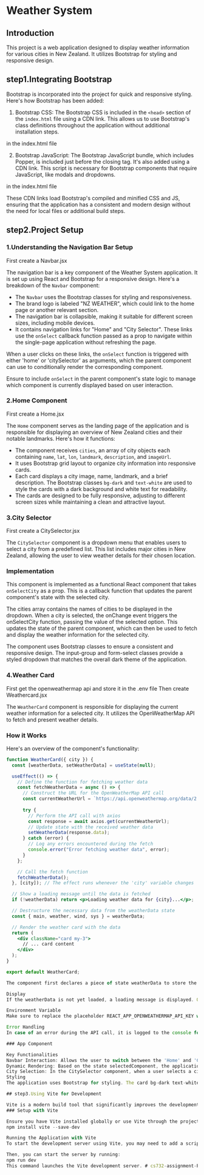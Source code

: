 


# Weather System

## Introduction

This project is a web application designed to display weather information for various cities in New Zealand. It utilizes Bootstrap for styling and responsive design.

## step1.Integrating Bootstrap

Bootstrap is incorporated into the project for quick and responsive styling. Here's how Bootstrap has been added:

1. Bootstrap CSS: The Bootstrap CSS is included in the `<head>` section of the `index.html` file using a CDN link. This allows us to use Bootstrap's class definitions throughout the application without additional installation steps.

in the index.html file
<link href="https://cdn.jsdelivr.net/npm/bootstrap@5.3.3/dist/css/bootstrap.min.css" rel="stylesheet" integrity="sha384-QWTKZyjpPEjISv5WaRU9OFeRpok6YctnYmDr5pNlyT2bRjXh0JMhjY6hW+ALEwIH" crossorigin="anonymous">

2. Bootstrap JavaScript: The Bootstrap JavaScript bundle, which includes Popper, is included just before the closing </body> tag. It's also added using a CDN link. This script is necessary for Bootstrap components that require JavaScript, like modals and dropdowns.

in the index.html file
<script src="https://cdn.jsdelivr.net/npm/bootstrap@5.3.3/dist/js/bootstrap.bundle.min.js" integrity="sha384-YvpcrYf0tY3lHB60NNkmXc5s9fDVZLESaAA55NDzOxhy9GkcIdslK1eN7N6jIeHz" crossorigin="anonymous"></script>

These CDN links load Bootstrap's compiled and minified CSS and JS, ensuring that the application has a consistent and modern design without the need for local files or additional build steps.

## step2.Project Setup

### 1.Understanding the Navigation Bar Setup
First create a Navbar.jsx

The navigation bar is a key component of the Weather System application. It is set up using React and Bootstrap for a responsive design. Here's a breakdown of the `Navbar` component:

- The `Navbar` uses the Bootstrap classes for styling and responsiveness.
- The brand logo is labeled "NZ WEATHER", which could link to the home page or another relevant section.
- The navigation bar is collapsible, making it suitable for different screen sizes, including mobile devices.
- It contains navigation links for "Home" and "City Selector". These links use the `onSelect` callback function passed as a prop to navigate within the single-page application without refreshing the page.

When a user clicks on these links, the `onSelect` function is triggered with either 'home' or 'citySelector' as arguments, which the parent component can use to conditionally render the corresponding component.

Ensure to include `onSelect` in the parent component's state logic to manage which component is currently displayed based on user interaction.

### 2.Home Component
First create a Home.jsx

The `Home` component serves as the landing page of the application and is responsible for displaying an overview of New Zealand cities and their notable landmarks. Here's how it functions:

- The component receives `cities`, an array of city objects each containing `name`, `lat`, `lon`, `landmark`, `description`, and `imageUrl`.
- It uses Bootstrap grid layout to organize city information into responsive cards.
- Each card displays a city image, name, landmark, and a brief description. The Bootstrap classes `bg-dark` and `text-white` are used to style the cards with a dark background and white text for readability.
- The cards are designed to be fully responsive, adjusting to different screen sizes while maintaining a clean and attractive layout.

### 3.City Selector
First create a CitySelector.jsx

The `CitySelector` component is a dropdown menu that enables users to select a city from a predefined list. This list includes major cities in New Zealand, allowing the user to view weather details for their chosen location.

### Implementation

This component is implemented as a functional React component that takes `onSelectCity` as a prop. This is a callback function that updates the parent component's state with the selected city.

The cities array contains the names of cities to be displayed in the dropdown. When a city is selected, the onChange event triggers the onSelectCity function, passing the value of the selected option. This updates the state of the parent component, which can then be used to fetch and display the weather information for the selected city.

The component uses Bootstrap classes to ensure a consistent and responsive design. The input-group and form-select classes provide a styled dropdown that matches the overall dark theme of the application.

### 4.Weather Card
First get the openweathermap api and store it in the .env file
Then create Weathercard.jsx

The `WeatherCard` component is responsible for displaying the current weather information for a selected city. It utilizes the OpenWeatherMap API to fetch and present weather details.

### How it Works

Here's an overview of the component's functionality:

```jsx
function WeatherCard({ city }) {
  const [weatherData, setWeatherData] = useState(null);

  useEffect(() => {
    // Define the function for fetching weather data
    const fetchWeatherData = async () => {
      // Construct the URL for the OpenWeatherMap API call
      const currentWeatherUrl = `https://api.openweathermap.org/data/2.5/weather?q=${city}&appid=${process.env.REACT_APP_OPENWEATHERMAP_API_KEY}&units=metric`;
      
      try {
        // Perform the API call with axios
        const response = await axios.get(currentWeatherUrl);
        // Update state with the received weather data
        setWeatherData(response.data);
      } catch (error) {
        // Log any errors encountered during the fetch
        console.error("Error fetching weather data", error);
      }
    };

    // Call the fetch function
    fetchWeatherData();
  }, [city]); // The effect runs whenever the 'city' variable changes

  // Show a loading message until the data is fetched
  if (!weatherData) return <p>Loading weather data for {city}...</p>;

  // Destructure the necessary data from the weatherData state
  const { main, weather, wind, sys } = weatherData;

  // Render the weather card with the data
  return (
    <div className="card my-3">
      // ... card content
    </div>
  );
}

export default WeatherCard;

The component first declares a piece of state weatherData to store the weather information. The useEffect hook triggers the fetchWeatherData function whenever the city prop changes. This function makes an HTTP GET request to the OpenWeatherMap API with the selected city name and the API key stored in an environment variable REACT_APP_OPENWEATHERMAP_API_KEY. Upon successful data retrieval, the weather information is stored in the weatherData state.

Display
If the weatherData is not yet loaded, a loading message is displayed. Once the data is available, it's destructured to extract relevant details such as temperature, weather conditions, humidity, pressure, wind speed, and sunrise/sunset times, which are then displayed in a styled card using Bootstrap classes for consistent styling.

Environment Variable
Make sure to replace the placeholder REACT_APP_OPENWEATHERMAP_API_KEY with your actual API key from OpenWeatherMap in your .env file.

Error Handling
In case of an error during the API call, it is logged to the console for debugging purposes.

### App Component

Key Functionalities
Navbar Interaction: Allows the user to switch between the 'Home' and 'City Selector' views. The onSelect callback in Navbar triggers handleNavSelect which updates the state accordingly.
Dynamic Rendering: Based on the state selectedComponent, the application conditionally renders either the Home component or the CitySelector component within the main container.
City Selection: In the CitySelector component, when a user selects a city, it updates the selectedCity state, which triggers the rendering of the WeatherCard component to display weather details for that city.
Styling
The application uses Bootstrap for styling. The card bg-dark text-white classes are used here to maintain a consistent and modern look across different components.

## step3.Using Vite for Development

Vite is a modern build tool that significantly improves the development experience by providing fast build times and rich features. 
### Setup with Vite

Ensure you have Vite installed globally or use Vite through the project's local node_modules. For the most straightforward setup, it's recommended to use the local installation:
npm install vite --save-dev

Running the Application with Vite
To start the development server using Vite, you may need to add a script in your package.json file or run Vite directly. 

Then, you can start the server by running:
npm run dev
This command launches the Vite development server. # cs732-assignment-P4ALuv
